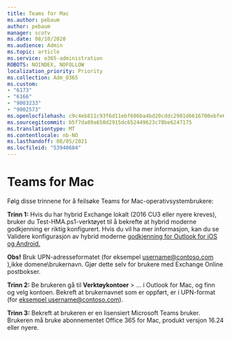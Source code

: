 ```yaml
---
title: Teams for Mac
ms.author: pebaum
author: pebaum
manager: scotv
ms.date: 08/10/2020
ms.audience: Admin
ms.topic: article
ms.service: o365-administration
ROBOTS: NOINDEX, NOFOLLOW
localization_priority: Priority
ms.collection: Adm_O365
ms.custom:
- "6173"
- "6166"
- "9003233"
- "9002573"
ms.openlocfilehash: c9c4eb811c93f6d11ebf606ba4bd20cddc2901d6616700ebfe6ef597dd8dc006
ms.sourcegitcommit: b5f7da89a650d2915dc652449623c78be6247175
ms.translationtype: MT
ms.contentlocale: nb-NO
ms.lasthandoff: 08/05/2021
ms.locfileid: "53940684"
---
```

# <a name="teams-add-in-for-mac"></a>Teams for Mac

Følg disse trinnene for å feilsøke Teams for Mac-operativsystembrukere:

**Trinn 1:** Hvis du har hybrid Exchange lokalt (2016 CU3 eller nyere kreves), bruker du Test-HMA.ps1-verktøyet til å bekrefte at hybrid moderne godkjenning er riktig konfigurert. Hvis du vil ha mer informasjon, kan du se Validere konfigurasjon av hybrid moderne [godkjenning for Outlook for iOS og Android.](https://aka.ms/TestHMAEAS)  

**Obs!** Bruk UPN-adresseformatet (for eksempel username@contoso.com [),](mailto:username@contoso.com)ikke domene\brukernavn. Gjør dette selv for brukere med Exchange Online postbokser.

**Trinn 2:** Be brukeren gå til **Verktøykontoer**  >  ... i Outlook for Mac, og finn og velg kontoen. Bekreft at brukernavnet som er oppført, er i UPN-format (for [eksempel username@contoso.com](mailto:username@contoso.com)).

**Trinn 3:** Bekreft at brukeren er en lisensiert Microsoft Teams bruker. Brukeren må bruke abonnementet Office 365 for Mac, produkt versjon 16.24 eller nyere.